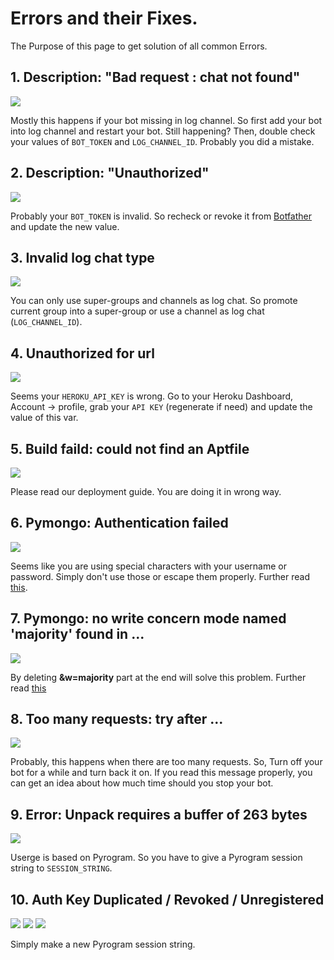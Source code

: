 # Errors and their Fixes.

The Purpose of this page to get solution of all common Errors.

## 1. Description: "Bad request : chat not found"

![](https://telegra.ph/file/1b707364fd2bb0e6a3805.jpg)

Mostly this happens if your bot missing in log channel. So first add your bot into log channel and restart your bot.
Still happening? Then, double check your values of `BOT_TOKEN` and `LOG_CHANNEL_ID`. Probably you did a mistake.

## 2. Description: "Unauthorized"

![](https://i.imgur.com/NktHbGR.jpg)

Probably your `BOT_TOKEN` is invalid. So recheck or revoke it from [Botfather](https://t.me/BotFather) and update the new value.

## 3. Invalid log chat type

![](https://i.imgur.com/440c4kW.jpg)

You can only use super-groups and channels as log chat. So promote current group into a super-group or use a channel as log chat (`LOG_CHANNEL_ID`).

## 4. Unauthorized for url

![](https://i.imgur.com/5DPIgbE.jpg)

Seems your `HEROKU_API_KEY` is wrong. Go to your Heroku Dashboard, Account -> profile, grab your `API KEY` (regenerate if need) and update the value of this var.

## 5. Build faild: could not find an Aptfile

![](https://i.imgur.com/uGniomq.jpg)

Please read our deployment guide. You are doing it in wrong way.

## 6. Pymongo: Authentication failed

![](https://i.imgur.com/qGlQ3ft.jpg)

Seems like you are using special characters with your username or password. Simply don't use those or escape them properly.
Further read [this](https://stackoverflow.com/a/64846679).

## 7. Pymongo: no write concern mode named 'majority' found in ...

![](https://i.imgur.com/eCasnjv.jpg)

By deleting **&w=majority** part at the end will solve this problem. Further read [this](https://stackoverflow.com/a/65507979)

## 8. Too many requests: try after ...

![](https://i.imgur.com/O9OrBcN.jpg)

Probably, this happens when there are too many requests. So, Turn off your bot for a while and turn back it on. If you read this message properly, you can get an idea about how much time should you stop your bot.

## 9. Error: Unpack requires a buffer of 263 bytes

![](https://i.imgur.com/NySBc32.jpg)

Userge is based on Pyrogram. So you have to give a Pyrogram session string to `SESSION_STRING`.

## 10. Auth Key Duplicated / Revoked / Unregistered

![](https://i.imgur.com/jmS2GuV.jpg)
![](https://i.imgur.com/CGKBGCY.jpg)
![](https://i.imgur.com/o23werB.jpg)

Simply make a new Pyrogram session string.



